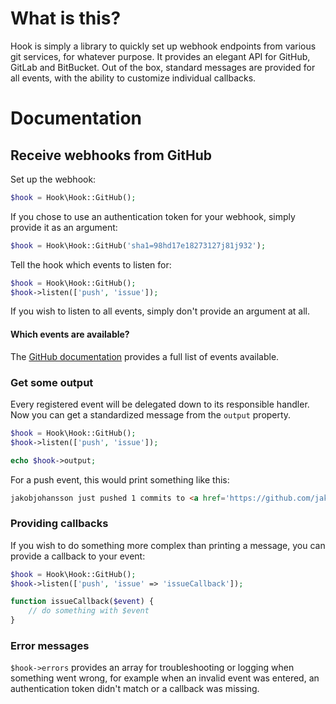 # What is this?
Hook is simply a library to quickly set up webhook endpoints from various git services, for whatever purpose. It provides an elegant API for GitHub, GitLab and BitBucket. Out of the box, standard messages are provided for all events, with the ability to customize individual callbacks.

# Documentation
## Receive webhooks from GitHub
Set up the webhook:
```php
$hook = Hook\Hook::GitHub();
```
If you chose to use an authentication token for your webhook, simply provide it as an argument:
```php
$hook = Hook\Hook::GitHub('sha1=98hd17e18273127j81j932');
```
Tell the hook which events to listen for:
```php
$hook = Hook\Hook::GitHub();
$hook->listen(['push', 'issue']);
```
If you wish to listen to all events, simply don't provide an argument at all.

#### Which events are available?
The [GitHub documentation](https://developer.github.com/v3/activity/events/types/) provides a full list of events available.

### Get some output
Every registered event will be delegated down to its responsible handler. Now you can get a standardized message from the `output` property.
```php
$hook = Hook\Hook::GitHub();
$hook->listen(['push', 'issue']);

echo $hook->output;
```
For a push event, this would print something like this:
```html
jakobjohansson just pushed 1 commits to <a href='https://github.com/jakobjohansson/hook/compare/39d5ea25f9fb...4891054ffb83'>jakobjohansson/hook</a>.
 ```

### Providing callbacks
If you wish to do something more complex than printing a message, you can provide a callback to your event:
```php
$hook = Hook\Hook::GitHub();
$hook->listen(['push', 'issue' => 'issueCallback']);

function issueCallback($event) {
    // do something with $event
}
```

### Error messages
`$hook->errors` provides an array for troubleshooting or logging when something went wrong, for example when an invalid event was entered, an authentication token didn't match or a callback was missing.
